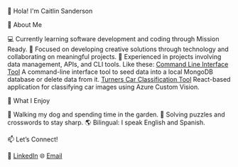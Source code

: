 👋 Hola! I'm Caitlin Sanderson

🌟 About Me

💻 Currently learning software development and coding through Mission Ready.
🚀 Focused on developing creative solutions through technology and collaborating on meaningful projects.
🌱 Experienced in projects involving data management, APIs, and CLI tools. Like these: [Command Line Interface Tool](https://github.com/caitlincode/mission5.git) A command-line interface tool to seed data into a local MongoDB database or delete data from it. [Turners Car Classification Tool](https://github.com/caitlincode/turnersMission1.git) React-based application for classifying car images using Azure Custom Vision.

🐾 What I Enjoy

🌳 Walking my dog and spending time in the garden.
🧩 Solving puzzles and crosswords to stay sharp.
🌎 Bilingual: I speak English and Spanish.

📫 Let’s Connect!

💼 [LinkedIn](https://www.linkedin.com/in/sandersoncaitlin)
🌐 [Email](sanderson.cj@gmail.com)

